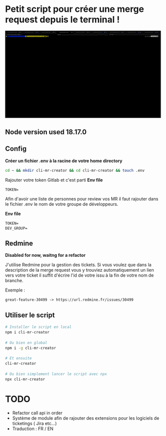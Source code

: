 # Petit script pour créer une merge request depuis le terminal !

![Petit script pour créer une merge request depuis le terminal](./cli-mr-creator.gif)

## Node version used 18.17.0

## Config

__Créer un fichier .env à la racine de votre home directory__

```sh
cd ~ && mkdir cli-mr-creator && cd cli-mr-creator && touch .env
```

Rajouter votre token Gitlab et c'est parti
__Env file__
```
TOKEN=
```

Afin d'avoir une liste de personnes pour review vos MR il faut rajouter dans le fichier .env le nom de votre groupe de développeurs.

__Env file__
```
TOKEN=
DEV_GROUP=
```

## Redmine

**Disabled for now, waitng for a refactor**

J'utilise Redmine pour la gestion des tickets. Si vous voulez que dans la description de la merge request vous y trouviez automatiquement un lien vers votre ticket il suffit d'écrire l'id de votre issu à la fin de votre nom de branche.

Exemple :
```
great-feature-30499 -> https://url.redmine.fr/issues/30499
```

## Utiliser le script

```sh
# Installer le script en local
npm i cli-mr-creator

# Ou bien en global
npm i -g cli-mr-creator

# Et ensuite
cli-mr-creator

# Ou bien simplement lancer le script avec npx
npx cli-mr-creator
```

# TODO
- Refactor call api in order
- Système de module afin de rajouter des extensions pour les logiciels de ticketings ( Jira etc...)
- Traduction : FR / EN